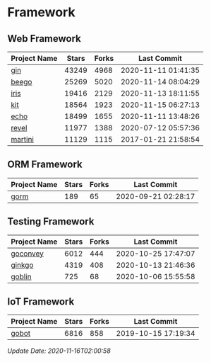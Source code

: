 # Framework

## Web Framework
| Project Name | Stars | Forks | Last Commit |
| ------------ | ----- | ----- | ----------- |
| [gin](https://github.com/gin-gonic/gin) | 43249 | 4968 | 2020-11-11 01:41:35 |
| [beego](https://github.com/astaxie/beego) | 25269 | 5020 | 2020-11-14 08:04:29 |
| [iris](https://github.com/kataras/iris) | 19416 | 2129 | 2020-11-13 18:11:55 |
| [kit](https://github.com/go-kit/kit) | 18564 | 1923 | 2020-11-15 06:27:13 |
| [echo](https://github.com/labstack/echo) | 18499 | 1655 | 2020-11-11 13:48:26 |
| [revel](https://github.com/revel/revel) | 11977 | 1388 | 2020-07-12 05:57:36 |
| [martini](https://github.com/go-martini/martini) | 11129 | 1115 | 2017-01-21 21:58:54 |

## ORM Framework
| Project Name | Stars | Forks | Last Commit |
| ------------ | ----- | ----- | ----------- |
| [gorm](https://github.com/jinzhu/gorm) | 189 | 65 | 2020-09-21 02:28:17 |

## Testing Framework
| Project Name | Stars | Forks | Last Commit |
| ------------ | ----- | ----- | ----------- |
| [goconvey](https://github.com/smartystreets/goconvey) | 6012 | 444 | 2020-10-25 17:47:07 |
| [ginkgo](https://github.com/onsi/ginkgo) | 4319 | 408 | 2020-10-13 21:46:36 |
| [goblin](https://github.com/franela/goblin) | 725 | 68 | 2020-10-06 15:55:58 |

## IoT Framework
| Project Name | Stars | Forks | Last Commit |
| ------------ | ----- | ----- | ----------- |
| [gobot](https://github.com/hybridgroup/gobot) | 6816 | 858 | 2019-10-15 17:19:34 |

*Update Date: 2020-11-16T02:00:58*